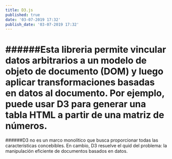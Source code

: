 ```yaml
---
title: D3.js
published: true
date: '03-07-2019 17:32'
publish_date: '03-07-2019 17:32'
---
```


######Esta libreria permite vincular datos arbitrarios a un modelo de objeto de documento (DOM) y luego aplicar transformaciones basadas en datos al documento. Por ejemplo, puede usar D3 para generar una tabla HTML a partir de una matriz de números.
===
######D3 no es un marco monolítico que busca proporcionar todas las características concebibles. En cambio, D3 resuelve el quid del problema: la manipulación eficiente de documentos basados en datos.

<script src="https://d3js.org/d3.v5.min.js"></script>
<script>

var svg = d3.select("svg"),
    width = +svg.attr("width"),
    height = +svg.attr("height"),
    angles = d3.range(0, 2 * Math.PI, Math.PI / 200);

var path = svg.append("g")
    .attr("transform", "translate(" + width / 2 + "," + height / 2 + ")")
    .attr("fill", "none")
    .attr("stroke-width", 10)
    .attr("stroke-linejoin", "round")
  .selectAll("path")
  .data(["cyan", "magenta", "yellow"])
  .enter().append("path")
    .attr("stroke", function(d) { return d; })
    .style("mix-blend-mode", "darken")
    .datum(function(d, i) {
      return d3.radialLine()
          .curve(d3.curveLinearClosed)
          .angle(function(a) { return a; })
          .radius(function(a) {
            var t = d3.now() / 1000;
            return 200 + Math.cos(a * 8 - i * 2 * Math.PI / 3 + t) * Math.pow((1 + Math.cos(a - t)) / 2, 3) * 32;
          });
    });

d3.timer(function() {
  path.attr("d", function(d) {
    return d(angles);
  });
});

</script>